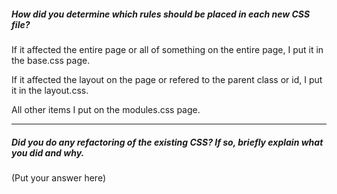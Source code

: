 ##### How did you determine which rules should be placed in each new CSS file?

If it affected the entire page or all of something on the entire page, I put it in the base.css page.

If it affected the layout on the page or refered to the parent class or id, I put it in the layout.css.

All other items I put on the modules.css page.

---

##### Did you do any refactoring of the existing CSS? If so, briefly explain what you did and why.

(Put your answer here)
